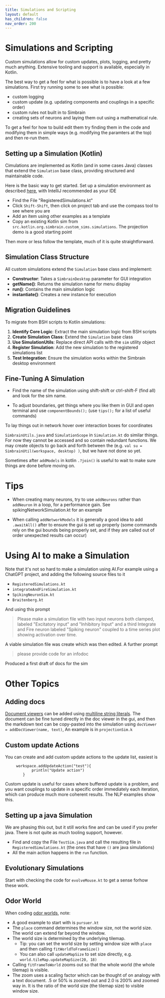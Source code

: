 ```yaml
---
title: Simulations and Scripting
layout: default
has_children: false
nav_order: 200
---
```


# Simulations and Scripting

Custom simulations allow for custom updates, plots, logging, and pretty much anything. Extensive tooling and support is available, especially in Kotlin. 

The best way to get a feel for what is possible is to have a look at a few simulations. First try running some to see what is possible: 

- custom logging
- custom update (e.g. updating components and couplings in a specific order)
- custom rules not built in to Simbrain
- creating sets of neurons and laying them out using a mathematical rule.

To get a feel for how to build edit them try finding them in the code and modifying them in simple ways (e.g. modifying the paramters at the top) and then re-run them. 

## Setting up a Simulation (Kotlin)

Cimulations are implemented as Kotlin (and in some cases Java) classes that extend the `Simulation` base class, providing structured and maintainable code.

Here is the basic way to get started. Set up a simulation environment as described [here](https://github.com/simbrain/simbrain/wiki/Getting-From-Source), with IntelliJ recommended as your IDE

- Find the File "RegisteredSimulations.kt" 
- Click `Shift-Shift`, then click on project tab and use the compass tool to see where you are
- Add an item using other examples as a template
- Copy an existing Kotlin sim from `src.kotlin.org.simbrain.custom_sims.simulations`. The projection demo is a good starting point

Then more or less follow the template, much of it is quite straightforward.

## Simulation Class Structure

All custom simulations extend the `Simulation` base class and implement:

- **Constructor**: Takes a `SimbrainDesktop` parameter for GUI integration
- **getName()**: Returns the simulation name for menu display
- **run()**: Contains the main simulation logic
- **instantiate()**: Creates a new instance for execution

## Migration Guidelines

To migrate from BSH scripts to Kotlin simulations:

1. **Identify Core Logic**: Extract the main simulation logic from BSH scripts
2. **Create Simulation Class**: Extend the `Simulation` base class
3. **Use SimulationUtils**: Replace direct API calls with the `sim` utility object
4. **Register Simulation**: Add the new simulation to the registered simulations list
5. **Test Integration**: Ensure the simulation works within the Simbrain desktop environment

## Fine-Tuning A Simulation

* Find the name of the simulation using shift-shift or ctrl-shift-F (find all) and look for the sim name.

* To adjust boundaries, get things where you like them in GUI and open terminal and use `componentBounds();` (use `tips();` for a list of useful commands)

To lay things out in network hover over interaction boxes for coordinates

`SimbrainUtils.java` and `SimulationScope` in `Simulation.kt` do similar things.  For now they cannot be accessed and so contain redundant functions. We may create objects to go back and forth between the (e.g. `val su = SimbrainUtil(workspace, desktop) )`, but we have not done so yet.

Sometimes after `addModels` in kotlin `.?join()` is useful to wait to make sure things are done before moving on.

# Tips

- When creating many neurons, try to use `addNeurons` rather than `addNeuron` in a loop, for a performance gain. See spikingNetworkSimulation.kt for an example

- When calling `addNetworkModels` it is generally a good idea to add `.awaitAll()` after to ensure the gui is set up properly (some commands rely on the gui bounds being properly set, and if they are called out of order unexpected results can occur)

# Using AI to make a Simulation

Note that it's not so hard to make a simulation using AI.For example using a ChatGPT project, and adding the following source files to it

- `RegisteredSimulations.kt`
- `integrateAndFireSimulation.kt`
- `SpikingNeuronSim.kt`
- `Braitenberg.kt`

And using this prompt

> Please make a simulation file with two input neurons both clamped, labeled "Excitatory input" and "Inhibitory Input" and a third Integrate and Fire neuron labeled "Spiking neuron" coupled to a time series plot showing activation over time.  

A viable simulation file was create which was then edited. A further prompt

> please provide code for an infodoc

Produced a first draft of docs for the sim


# Other Topics

## Adding docs

[Document viewers](../utilities/docviewer) can be added using [multiline string literals](https://kotlinlang.org/docs/java-to-kotlin-idioms-strings.html#use-multiline-strings). The document can be fine tuned directly in the doc viewer in the gui, and then the markdown text can be copy-pasted into the simulation using `docViewer = addDocViewer(name, text)`,  An example is in `projectionSim.k`

## Custom update Actions

You can create and add custom update actions to the update list, easiest is
```
     workspace.addUpdateAction("test"){
            println("Update action")
        }
```

Custom update is useful for cases where buffered update is a problem, and you want couplings to update in a specific order immediately each iteration, which can produce much more coherent results. The NLP examples show this.

## Setting up a java Simulation

We are phasing this out, but it still works fine and can be used if you prefer java. There is not quite as much tooling support, however.

- Find and copy the File `TestSim.java` and call the resulting file in `RegisteredSimulations.kt` (the ones that have `()` are java simulations)
- All the main action happens in the `run` function.  
    
## Evolutionary Simulations

Start with checking the code for `evolveMouse.kt` to get a sense forhow these work.

## Odor World

When coding [odor worlds](/docs/worlds/odorworld), note:

- A good example to start with is `pursuer.kt`
- The `place` command determines the window size, not the world size. The world can extend far beyond the window.
- The world size is determined by the underlying tilemap. 
  - Tip: you can set the world size by setting window size with `place` and then calling `fitWorldToFrameSize()` 
  - You can also call `updateMapSize` to set size directly, e.g. `world.tileMap.updateMapSize(20, 18)` 
- Calling `fitFrameToWorld` zooms out so that the whole world (the whole tilemap) is visible.
- The zoom uses a scaling factor which can be thought of on analogy with a text document. .5 or 50% is zoomed out and 2.0 is 200% and zoomed way in. It is the ratio of the world size (the tilemap size) to visible window size.


